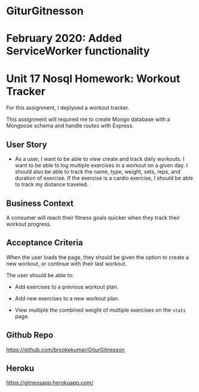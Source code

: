 # GiturGitnesson

# February 2020: Added ServiceWorker functionality

# Unit 17 Nosql Homework: Workout Tracker

For this assignment, I deplyoed a workout tracker. 

This assignment will required me to create Mongo database with a Mongoose schema and handle routes with Express.

## User Story

* As a user, I want to be able to view create and track daily workouts. I want to be able to log multiple exercises in a workout on a given day. I should also be able to track the name, type, weight, sets, reps, and duration of exercise. If the exercise is a cardio exercise, I should be able to track my distance traveled.

## Business Context

A consumer will reach their fitness goals quicker when they track their workout progress.

## Acceptance Criteria

When the user loads the page, they should be given the option to create a new workout, or continue with their last workout.

The user should be able to:

  * Add exercises to a previous workout plan.

  * Add new exercises to a new workout plan.

  * View multiple the combined weight of multiple exercises on the `stats` page.


## Github Repo

https://github.com/brookekumar/GiturGitnesson


## Heroku

https://gitnessapp.herokuapp.com/